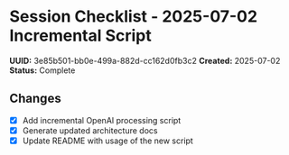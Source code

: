 # Session Checklist - 2025-07-02 Incremental Script

**UUID:** 3e85b501-bb0e-499a-882d-cc162d0fb3c2
**Created:** 2025-07-02
**Status:** Complete

## Changes
- [x] Add incremental OpenAI processing script
- [x] Generate updated architecture docs
- [x] Update README with usage of the new script
